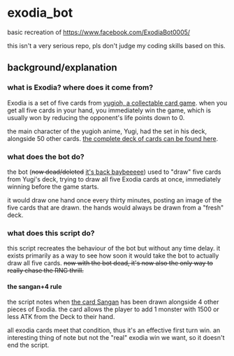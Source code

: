 # exodia_bot
basic recreation of https://www.facebook.com/ExodiaBot0005/

this isn't a very serious repo, pls don't judge my coding skills based on this.

## background/explanation
### what is Exodia? where does it come from?
Exodia is a set of five cards from [yugioh, a collectable card game](https://en.wikipedia.org/wiki/Yu-Gi-Oh!_Trading_Card_Game). when you get all five cards in your hand, you immediately win the game, which is usually won by reducing the opponent's life points down to 0. 

the main character of the yugioh anime, Yugi, had the set in his deck, alongside 50 other cards. [the complete deck of cards can be found here](https://yugioh.fandom.com/wiki/Yugi_Muto's_Decks#Grandpa.27s_Deck).


### what does the bot do?
the bot (~~now dead/deleted~~ [it's back baybeeeee](https://www.facebook.com/ExodiaBot0005/)) used to "draw" five cards from Yugi's deck, trying to draw all five Exodia cards at once, immediately winning before the game starts.

it would draw one hand once every thirty minutes, posting an image of the five cards that are drawn. the hands would always be drawn from a "fresh" deck.

### what does this script do?
this script recreates the behaviour of the bot but without any time delay. it exists primarily as a way to see how soon it would take the bot to actually draw all five cards. ~~now with the bot dead, it's now also the only way to really chase the RNG thrill.~~

#### the sangan+4 rule
the script notes when [the card Sangan](https://yugipedia.com/wiki/Sangan) has been drawn alongside 4 other pieces of Exodia. the card allows the player to add 1 monster with 1500 or less ATK from the Deck to their hand. 

all exodia cards meet that condition, thus it's an effective first turn win. an interesting thing of note but not the "real" exodia win we want, so it doesn't end the script.